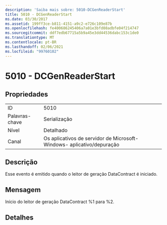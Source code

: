 ```yaml
---
description: 'Saiba mais sobre: 5010-DCGenReaderStart'
title: 5010 - DCGenReaderStart
ms.date: 03/30/2017
ms.assetid: 199ff3ce-b811-4151-a9c2-e726c109e87b
ms.openlocfilehash: fe400686245406a7a01e3bfd08adbfe04f214747
ms.sourcegitcommit: ddf7edb67715a5b9a45e3dd44536dabc153c1de0
ms.translationtype: MT
ms.contentlocale: pt-BR
ms.lasthandoff: 02/06/2021
ms.locfileid: "99760102"
---
```

# <a name="5010---dcgenreaderstart"></a>5010 - DCGenReaderStart

## <a name="properties"></a>Propriedades  
  
|||  
|-|-|  
|ID|5010|  
|Palavras-chave|Serialização|  
|Nível|Detalhado|  
|Canal|Os aplicativos de servidor de Microsoft-Windows- aplicativo/depuração|  
  
## <a name="description"></a>Descrição  

 Esse evento é emitido quando o leitor de geração DataContract é iniciado.  
  
## <a name="message"></a>Mensagem  

 Início do leitor de geração DataContract %1 para %2.  
  
## <a name="details"></a>Detalhes
